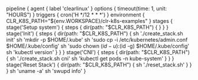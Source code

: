 pipeline {
	agent {
		label 'clearlinux'
	}
	options {
		timeout(time: 1, unit: "HOURS")
	}
	triggers {
		cron('H */12 * * *')
	}
	environment {
		CLR_K8S_PATH="${env.WORKSPACE}/clr-k8s-examples"
	}
	stages {
		stage('Setup system') {
			steps {
				dir(path: "$CLR_K8S_PATH") {
				}
			}
		}
		stage('Init') {
			steps {
				dir(path: "$CLR_K8S_PATH") {
					sh './create_stack.sh init'
					sh 'mkdir -p $HOME/.kube'
					sh 'sudo cp -i /etc/kubernetes/admin.conf $HOME/.kube/config'
					sh 'sudo chown $(id -u):$(id -g) $HOME/.kube/config'
					sh 'kubectl version'
				}
			}
		}
		stage('CNI') {
			steps {
				dir(path: "$CLR_K8S_PATH") {
					sh './create_stack.sh cni'
					sh 'kubectl get pods -n kube-system'
				}
			}
		}
		stage('Reset Stack') {
				dir(path: "$CLR_K8S_PATH") {
					sh './reset_stack.sh'
				}
			}
	}
			sh 'uname -a'
			sh 'swupd info'
}
